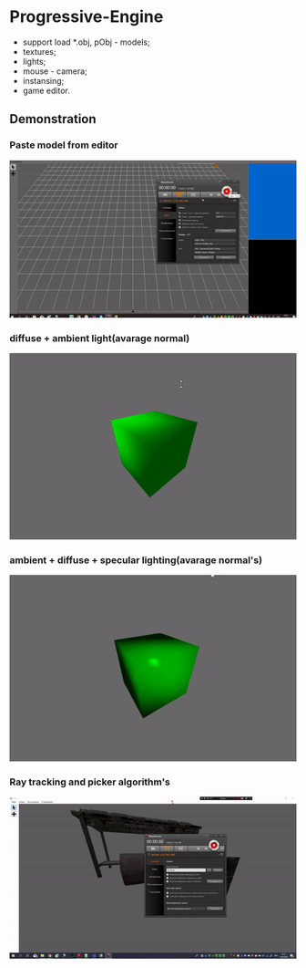 # Progressive-Engine

- support load *.obj, pObj - models;
- textures;
- lights;
- mouse - camera;
- instansing;
- game editor.

## Demonstration

### Paste model from editor
[![Paste model from editor](demonstration/Paste_model_from_editor.gif)](https://youtu.be/qZV_xfJzz6A)

### diffuse + ambient light(avarage normal)
[![diffuse + ambient light(avarage normal)](demonstration/diffuse_+_ambient_light(avarage_normal).gif)](https://youtu.be/PwzfNL9KUh4)

### ambient + diffuse + specular lighting(avarage normal's)
[![ambient + diffuse + specular lighting(avarage normal's)](demonstration/ambient_+_diffuse_+_specular_lighting(avarage_normal_s).gif)](https://youtu.be/Vm6YzZEDZT4c)

### Ray tracking and picker algorithm's
[![Ray tracking and picker algorithm's](demonstration/Ray_tracking_and_picker_algorithm_s.gif)](https://youtu.be/o1HuddfH26E)
